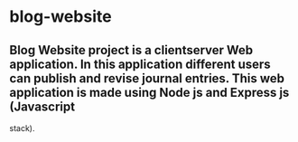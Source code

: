 # blog-website

## Blog Website project is a clientserver Web application. In this application different users can publish and revise journal entries. This web application is made using Node js and Express js (Javascript
stack).
